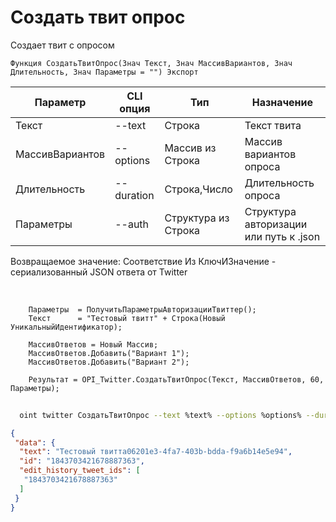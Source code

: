 ﻿---
sidebar_position: 6
---

# Создать твит опрос
 Создает твит с опросом



`Функция СоздатьТвитОпрос(Знач Текст, Знач МассивВариантов, Знач Длительность, Знач Параметры = "") Экспорт`

  | Параметр | CLI опция | Тип | Назначение |
  |-|-|-|-|
  | Текст | --text | Строка | Текст твита |
  | МассивВариантов | --options | Массив из Строка | Массив вариантов опроса |
  | Длительность | --duration | Строка,Число | Длительность опроса |
  | Параметры | --auth | Структура из Строка | Структура авторизации или путь к .json |

  
  Возвращаемое значение:   Соответствие Из КлючИЗначение - сериализованный JSON ответа от Twitter

<br/>




```bsl title="Пример кода"
    Параметры  = ПолучитьПараметрыАвторизацииТвиттер();
    Текст      = "Тестовый твитт" + Строка(Новый УникальныйИдентификатор);

    МассивОтветов = Новый Массив;
    МассивОтветов.Добавить("Вариант 1");
    МассивОтветов.Добавить("Вариант 2");

    Результат = OPI_Twitter.СоздатьТвитОпрос(Текст, МассивОтветов, 60, Параметры);
```



```sh title="Пример команды CLI"
    
  oint twitter СоздатьТвитОпрос --text %text% --options %options% --duration %duration% --auth %auth%

```

```json title="Результат"
{
 "data": {
  "text": "Тестовый твиттa06201e3-4fa7-403b-bdda-f9a6b14e5e94",
  "id": "1843703421678887363",
  "edit_history_tweet_ids": [
   "1843703421678887363"
  ]
 }
}
```
